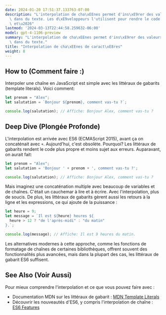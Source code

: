 ```yaml
---
date: 2024-01-20 17:51:37.133763-07:00
description: "L'interpolation de cha\xEEnes permet d'ins\xE9rer des valeurs de variables\
  \ dans du texte. Les d\xE9veloppeurs l'utilisent pour rendre le code plus lisible\
  \ et\u2026"
lastmod: '2024-03-13T22:44:58.259632-06:00'
model: gpt-4-1106-preview
summary: "L'interpolation de cha\xEEnes permet d'ins\xE9rer des valeurs de variables\
  \ dans du texte."
title: "Interpolation de cha\xEEnes de caract\xE8res"
weight: 8
---
```


## How to (Comment faire :)
Interpoler une chaîne en JavaScript est simple avec les littéraux de gabarits (template literals). Voici comment:

```Javascript
let prenom = "Alex";
let salutation = `Bonjour ${prenom}, comment vas-tu ?`;

console.log(salutation); // Affiche: Bonjour Alex, comment vas-tu ?
```

## Deep Dive (Plongée Profonde)
L'interpolation est arrivée avec ES6 (ECMAScript 2015), avant ça on concaténait avec `+`. Aujourd'hui, c'est obsolète. Pourquoi? Les littéraux de gabarits rendent le code plus propre et moins sujet aux erreurs. Auparavant, on aurait fait:

```Javascript
let prenom = "Alex";
let salutation = 'Bonjour ' + prenom + ', comment vas-tu ?';

console.log(salutation); // Affiche: Bonjour Alex, comment vas-tu ?
```

Mais imaginez une concaténation multiple avec beaucoup de variables et de chaînes. C'était un cauchemar à lire et à écrire. Avec l'interpolation, plus de soucis. De plus, les littéraux de gabarits gèrent aussi les retours à la ligne et les expressions, ce qui ajoute de la puissance :

```Javascript
let heure = 9;
let message = `Il est ${heure} heures ${
  heure > 12 ? "de l'après-midi" : "du matin"
}.`;

console.log(message); // Affiche: Il est 9 heures du matin.
```

Les alternatives modernes à cette approche, comme les fonctions de formatage de chaînes de certaines bibliothèques, offrent souvent des fonctionnalités plus avancées, mais dans la plupart des cas, les littéraux de gabarit ES6 suffisent.

## See Also (Voir Aussi)
Pour mieux comprendre l'interpolation et ce que vous pouvez faire avec :

- Documentation MDN sur les littéraux de gabarit : [MDN Template Literals](https://developer.mozilla.org/fr/docs/Web/JavaScript/Reference/Template_literals)
- Découvrir les nouveautés d'ES6, y compris l'interpolation de chaîne : [ES6 Features](http://es6-features.org/#StringInterpolation)
